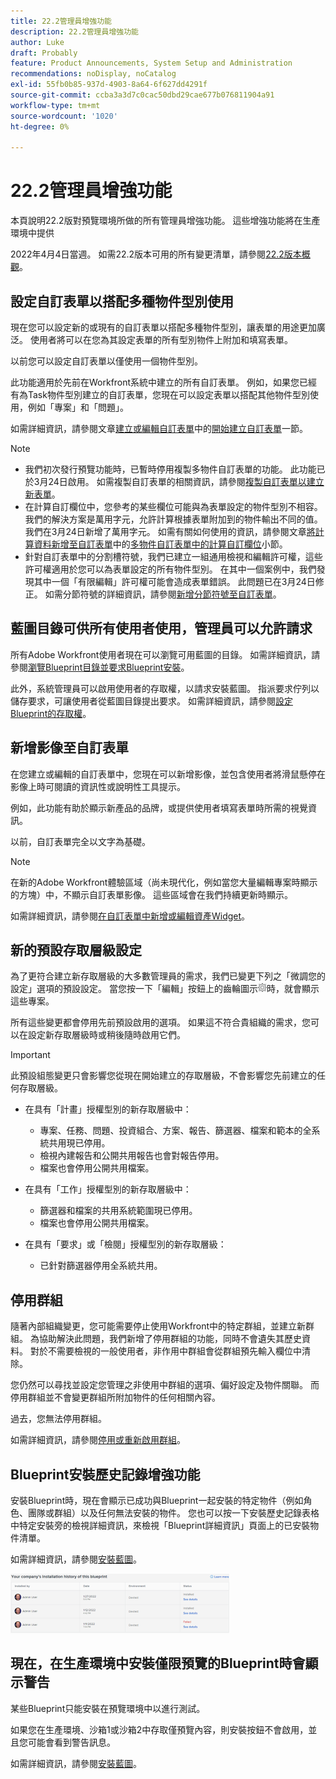 ```yaml
---
title: 22.2管理員增強功能
description: 22.2管理員增強功能
author: Luke
draft: Probably
feature: Product Announcements, System Setup and Administration
recommendations: noDisplay, noCatalog
exl-id: 55fb0b85-937d-4903-8a64-6f627dd4291f
source-git-commit: ccba3a3d7c0cac50dbd29cae677b076811904a91
workflow-type: tm+mt
source-wordcount: '1020'
ht-degree: 0%

---
```


# 22.2管理員增強功能

本頁說明22.2版對預覽環境所做的所有管理員增強功能。 這些增強功能將在生產環境中提供

<!--
<MadCap:conditionalText data-mc-conditions="QuicksilverOrClassic.Draft mode">
in January 2022
</MadCap:conditionalText>
-->

2022年4月4日當週。 如需22.2版本可用的所有變更清單，請參閱[22.2版本概觀](../../../product-announcements/product-releases/22.2-release-activity/22-2-release-overview.md)。

## 設定自訂表單以搭配多種物件型別使用

現在您可以設定新的或現有的自訂表單以搭配多種物件型別，讓表單的用途更加廣泛。 使用者將可以在您為其設定表單的所有型別物件上附加和填寫表單。

以前您可以設定自訂表單以僅使用一個物件型別。

此功能適用於先前在Workfront系統中建立的所有自訂表單。 例如，如果您已經有為Task物件型別建立的自訂表單，您現在可以設定表單以搭配其他物件型別使用，例如「專案」和「問題」。

如需詳細資訊，請參閱文章[建立或編輯自訂表單](../../../administration-and-setup/customize-workfront/create-manage-custom-forms/create-or-edit-a-custom-form.md)中的[開始建立自訂表單](../../../administration-and-setup/customize-workfront/create-manage-custom-forms/create-or-edit-a-custom-form.md#start)一節。

>[!NOTE]
>
>* 我們初次發行預覽功能時，已暫時停用複製多物件自訂表單的功能。 此功能已於3月24日啟用。 如需複製自訂表單的相關資訊，請參閱[複製自訂表單以建立新表單](../../../administration-and-setup/customize-workfront/create-manage-custom-forms/copy-custom-form-to-create-a-new-one.md)。
>* 在計算自訂欄位中，您參考的某些欄位可能與為表單設定的物件型別不相容。 我們的解決方案是萬用字元，允許計算根據表單附加到的物件輸出不同的值。 我們在3月24日新增了萬用字元。 如需有關如何使用的資訊，請參閱文章[將計算資料新增至自訂表單](../../../administration-and-setup/customize-workfront/create-manage-custom-forms/add-calculated-data-to-custom-form.md)中的[多物件自訂表單中的計算自訂欄位](../../../administration-and-setup/customize-workfront/create-manage-custom-forms/add-calculated-data-to-custom-form.md#calculat)小節。
>* 針對自訂表單中的分割槽符號，我們已建立一組通用檢視和編輯許可權，這些許可權適用於您可以為表單設定的所有物件型別。 在其中一個案例中，我們發現其中一個「有限編輯」許可權可能會造成表單錯誤。 此問題已在3月24日修正。 如需分節符號的詳細資訊，請參閱[新增分節符號至自訂表單](../../../administration-and-setup/customize-workfront/create-manage-custom-forms/add-a-section-break-to-a-custom-form.md)。
>

## 藍圖目錄可供所有使用者使用，管理員可以允許請求

所有Adobe Workfront使用者現在可以瀏覽可用藍圖的目錄。 如需詳細資訊，請參閱[瀏覽Blueprint目錄並要求Blueprint安裝](../../../administration-and-setup/blueprints/browse-catalog.md)。

此外，系統管理員可以啟用使用者的存取權，以請求安裝藍圖。 指派要求佇列以儲存要求，可讓使用者從藍圖目錄提出要求。 如需詳細資訊，請參閱[設定Blueprint的存取權](../../../administration-and-setup/blueprints/configure-access-to-blueprints.md)。

## 新增影像至自訂表單

在您建立或編輯的自訂表單中，您現在可以新增影像，並包含使用者將滑鼠懸停在影像上時可閱讀的資訊性或說明性工具提示。

例如，此功能有助於顯示新產品的品牌，或提供使用者填寫表單時所需的視覺資訊。

以前，自訂表單完全以文字為基礎。

>[!NOTE]
>
>在新的Adobe Workfront體驗區域（尚未現代化，例如當您大量編輯專案時顯示的方塊）中，不顯示自訂表單影像。 這些區域會在我們持續更新時顯示。

如需詳細資訊，請參閱[在自訂表單中新增或編輯資產Widget](../../../administration-and-setup/customize-workfront/create-manage-custom-forms/add-widget-or-edit-its-properties-in-a-custom-form.md)。

## 新的預設存取層級設定

為了更符合建立新存取層級的大多數管理員的需求，我們已變更下列之「微調您的設定」選項的預設設定。 當您按一下「編輯」按鈕上的齒輪圖示![](assets/gear-icon-in-access-levels.png)時，就會顯示這些專案。

所有這些變更都會停用先前預設啟用的選項。 如果這不符合貴組織的需求，您可以在設定新存取層級時或稍後隨時啟用它們。

>[!IMPORTANT]
>
>此預設組態變更只會影響您從現在開始建立的存取層級，不會影響您先前建立的任何存取層級。

* 在具有「計畫」授權型別的新存取層級中：

   * 專案、任務、問題、投資組合、方案、報告、篩選器、檔案和範本的全系統共用現已停用。
   * 檢視內建報告和公開共用報告也會對報告停用。
   * 檔案也會停用公開共用檔案。

* 在具有「工作」授權型別的新存取層級中：

   * 篩選器和檔案的共用系統範圍現已停用。
   * 檔案也會停用公開共用檔案。

* 在具有「要求」或「檢閱」授權型別的新存取層級：

   * 已針對篩選器停用全系統共用。

## 停用群組

隨著內部組織變更，您可能需要停止使用Workfront中的特定群組，並建立新群組。 為協助解決此問題，我們新增了停用群組的功能，同時不會遺失其歷史資料。 對於不需要檢視的一般使用者，非作用中群組會從群組預先輸入欄位中清除。

您仍然可以尋找並設定您管理之非使用中群組的選項、偏好設定及物件關聯。 而停用群組並不會變更群組所附加物件的任何相關內容。

過去，您無法停用群組。

如需詳細資訊，請參閱[停用或重新啟用群組](../../../administration-and-setup/manage-groups/create-and-manage-groups/deactivate-or-reactivate-a-group.md)。

## Blueprint安裝歷史記錄增強功能

安裝Blueprint時，現在會顯示已成功與Blueprint一起安裝的特定物件（例如角色、團隊或群組）以及任何無法安裝的物件。 您也可以按一下安裝歷史記錄表格中特定安裝旁的檢視詳細資訊，來檢視「Blueprint詳細資訊」頁面上的已安裝物件清單。

如需詳細資訊，請參閱[安裝藍圖](../../../administration-and-setup/blueprints/blueprints-install.md)。

![](assets/blueprints-installation-history-350x95.png)

## 現在，在生產環境中安裝僅限預覽的Blueprint時會顯示警告

某些Blueprint只能安裝在預覽環境中以進行測試。

如果您在生產環境、沙箱1或沙箱2中存取僅預覽內容，則安裝按鈕不會啟用，並且您可能會看到警告訊息。

如需詳細資訊，請參閱[安裝藍圖](../../../administration-and-setup/blueprints/blueprints-install.md)。
